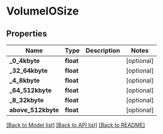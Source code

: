 # VolumeIOSize

## Properties
Name | Type | Description | Notes
------------ | ------------- | ------------- | -------------
**_0_4kbyte** | **float** |  | [optional] 
**_32_64kbyte** | **float** |  | [optional] 
**_4_8kbyte** | **float** |  | [optional] 
**_64_512kbyte** | **float** |  | [optional] 
**_8_32kbyte** | **float** |  | [optional] 
**above_512kbyte** | **float** |  | [optional] 

[[Back to Model list]](../README.md#documentation-for-models) [[Back to API list]](../README.md#documentation-for-api-endpoints) [[Back to README]](../README.md)


